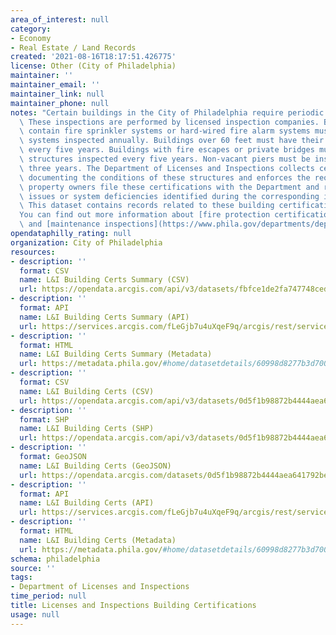 ```yaml
---
area_of_interest: null
category:
- Economy
- Real Estate / Land Records
created: '2021-08-16T18:17:51.426775'
license: Other (City of Philadelphia)
maintainer: ''
maintainer_email: ''
maintainer_link: null
maintainer_phone: null
notes: "Certain buildings in the City of Philadelphia require periodic inspections.\
  \ These inspections are performed by licensed inspection companies. Buildings that\
  \ contain fire sprinkler systems or hard-wired fire alarm systems must have these\
  \ systems inspected annually. Buildings over 60 feet must have their fa\xE7ade inspected\
  \ every five years. Buildings with fire escapes or private bridges must have these\
  \ structures inspected every five years. Non-vacant piers must be inspected every\
  \ three years. The Department of Licenses and Inspections collects certifications\
  \ documenting the conditions of these structures and enforces the requirements that\
  \ property owners file these certifications with the Department and repair any structural\
  \ issues or system deficiencies identified during the corresponding inspection.\
  \ This dataset contains records related to these building certifications.\r\n\r\n\
  You can find out more information about [fire protection certifications](https://www.phila.gov/departments/department-of-licenses-and-inspections/inspections/fire-protection-certifications/)\
  \ and [maintenance inspections](https://www.phila.gov/departments/department-of-licenses-and-inspections/inspections/maintenance-inspections/)."
opendataphilly_rating: null
organization: City of Philadelphia
resources:
- description: ''
  format: CSV
  name: L&I Building Certs Summary (CSV)
  url: https://opendata.arcgis.com/api/v3/datasets/fbfce1de2fa747748cedae5ede54da60_0/downloads/data?format=csv&spatialRefId=4326&where=1%3D1
- description: ''
  format: API
  name: L&I Building Certs Summary (API)
  url: https://services.arcgis.com/fLeGjb7u4uXqeF9q/arcgis/rest/services/BUILDING_CERT_SUMMARY/FeatureServer/0/query?outFields=*&where=1%3D1
- description: ''
  format: HTML
  name: L&I Building Certs Summary (Metadata)
  url: https://metadata.phila.gov/#home/datasetdetails/60998d8277b3d7001b1362d3/representationdetails/645bb6ab1c64910025375900/
- description: ''
  format: CSV
  name: L&I Building Certs (CSV)
  url: https://opendata.arcgis.com/api/v3/datasets/0d5f1b98872b4444aea641792be7d12b_0/downloads/data?format=csv&spatialRefId=4326
- description: ''
  format: SHP
  name: L&I Building Certs (SHP)
  url: https://opendata.arcgis.com/api/v3/datasets/0d5f1b98872b4444aea641792be7d12b_0/downloads/data?format=shp&spatialRefId=4326
- description: ''
  format: GeoJSON
  name: L&I Building Certs (GeoJSON)
  url: https://opendata.arcgis.com/datasets/0d5f1b98872b4444aea641792be7d12b_0.geojson
- description: ''
  format: API
  name: L&I Building Certs (API)
  url: https://services.arcgis.com/fLeGjb7u4uXqeF9q/arcgis/rest/services/BUILDING_CERTS/FeatureServer/0/query?outFields=*&where=1%3D1
- description: ''
  format: HTML
  name: L&I Building Certs (Metadata)
  url: https://metadata.phila.gov/#home/datasetdetails/60998d8277b3d7001b1362d3/representationdetails/60998d8377b3d7001b1362d9/
schema: philadelphia
source: ''
tags:
- Department of Licenses and Inspections
time_period: null
title: Licenses and Inspections Building Certifications
usage: null
---
```

